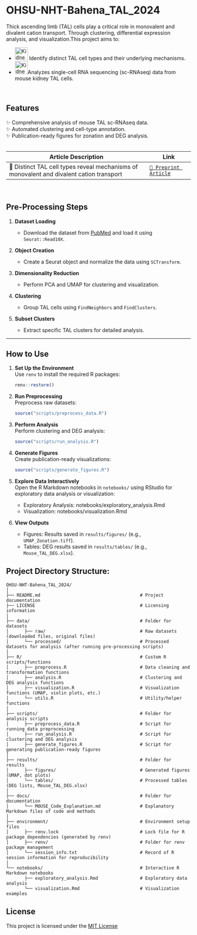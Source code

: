 # **OHSU-NHT-Bahena_TAL_2024**
Thick ascending limb (TAL) cells play a critical role in monovalent and divalent cation transport. Through clustering, differential expression analysis, and visualization.This project aims to:<br>
- <img src="https://cdn.iconscout.com/icon/free/png-512/free-kidney-icon-download-in-svg-png-gif-file-formats--organ-health-medical-pack-healthcare-icons-20102.png?f=webp&w=512" title="Kidney2" alt="Kidney2" width="35" height="35"/> Identify distinct TAL cell types and their underlying mechanisms.<br>
- <img src="https://cdn.iconscout.com/icon/free/png-512/free-kidney-icon-download-in-svg-png-gif-file-formats--organ-health-medical-pack-healthcare-icons-20102.png?f=webp&w=512" title="Kidney2" alt="Kidney2" width="35" height="35"/>Analyzes single-cell RNA sequencing (sc-RNAseq) data from mouse kidney TAL cells.<br>
<br>

## **Features**
✨ Comprehensive analysis of mouse TAL sc-RNAseq data.  
✨ Automated clustering and cell-type annotation.  
✨ Publication-ready figures for zonation and DEG analysis.
<br><br>

|**Article Description**                                                                  |**Link**                                                                                           
|-----------------------------------------------------------------------------------------|----------------------------------------------------------------------------------------|
| 🧬 Distinct TAL cell types reveal mechanisms of monovalent and divalent cation transport | [`📄 Preprint Article`](https://www.biorxiv.org/content/10.1101/2025.01.16.633282v1) |
<br>

## **Pre-Processing Steps**
1. **Dataset Loading**  
   - Download the dataset from [PubMed](https://pubmed.ncbi.nlm.nih.gov/31689386/) and load it using `Seurat::Read10X`.

2. **Object Creation**  
   - Create a Seurat object and normalize the data using `SCTransform`.

3. **Dimensionality Reduction**  
   - Perform PCA and UMAP for clustering and visualization.

4. **Clustering**  
   - Group TAL cells using `FindNeighbors` and `FindClusters`.

5. **Subset Clusters**  
   - Extract specific TAL clusters for detailed analysis.

---

## **How to Use**
1. **Set Up the Environment**<br>
   Use `renv` to install the required R packages:
   ```R
   renv::restore()
   ```

2. **Run Preprocessing**<br>
   Preprocess raw datasets:
   ```R
   source("scripts/preprocess_data.R")
   ```

3. **Perform Analysis**<br>
   Perform clustering and DEG analysis:
    ```R
    source("scripts/run_analysis.R")
    ```

4. **Generate Figures**<br>
   Create publication-ready visualizations:
   ```R
   source("scripts/generate_figures.R")
   ```

5. **Explore Data Interactively**<br>
   Open the R Markdown notebooks in <code>notebooks/</code> using RStudio for exploratory data analysis or visualization:
   - Exploratory Analysis: notebooks/exploratory_analysis.Rmd
   - Visualization: notebooks/visualization.Rmd

6. **View Outputs**<br>
   - Figures: Results saved in <code>results/figures/</code> (e.g., <code>UMAP_Zonation.tiff</code>).<br>
   - Tables: DEG results saved in <code>results/tables/</code> (e.g., <code>Mouse_TAL_DEG.xlsx</code>).<br>

## Project Directory Structure:
```
OHSU-NHT-Bahena_TAL_2024/
│
├── README.md                                      # Project documentation
├── LICENSE                                        # Licensing information
│
├── data/                                          # Folder for datasets
│      ├── raw/                                    # Raw datasets (downloaded files, original files)
│      └── processed/                              # Processed datasets for analysis (after running pre-processing scripts)
│
├── R/                                             # Custom R scripts/functions
│      ├── preprocess.R                            # Data cleaning and transformation functions
│      ├── analysis.R                              # Clustering and DEG analysis functions
│      ├── visualization.R                         # Visualization functions (UMAP, violin plots, etc.)
│      └── utils.R                                 # Utility/helper functions
│
├── scripts/                                       # Folder for analysis scripts
│      ├── preprocess_data.R                       # Script for running data preprocessing
│      ├── run_analysis.R                          # Script for clustering and DEG analysis
│      ├── generate_figures.R                      # Script for generating publication-ready figures
│
├── results/                                       # Folder for results
│      ├── figures/                                # Generated figures (UMAP, dot plots)
│      └── tables/                                 # Processed tables (DEG lists, Mouse_TAL_DEG.xlsx)
│
├── docs/                                          # Folder for documentation
│      └── MOUSE_Code_Explanation.md               # Explanatory Markdown files of code and methods
│
├── environment/                                   # Environment setup files
│      ├── renv.lock                               # Lock file for R package dependencies (generated by renv)
│      ├── renv/                                   # Folder for renv package management
│      └── session_info.txt                        # Record of R session information for reproducibility
│
└── notebooks/                                     # Interactive R Markdown notebooks
       ├── exploratory_analysis.Rmd                # Exploratory data analysis
       └── visualization.Rmd                       # Visualization examples
```

## License
This project is licensed under the [MIT License](License)


